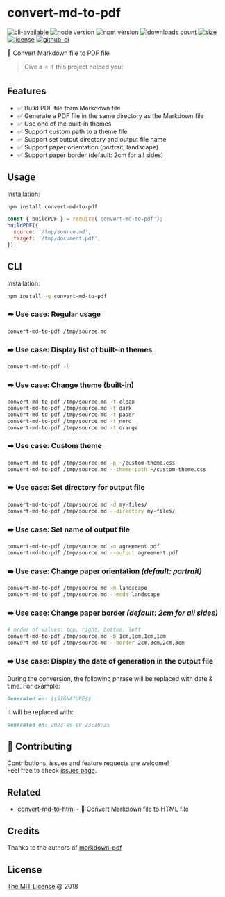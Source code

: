 # convert-md-to-pdf

[![cli-available](https://badgen.net/static/cli/available/?icon=terminal)](https://runkit.com/npm/convert-md-to-pdf)
[![node version](https://img.shields.io/node/v/convert-md-to-pdf.svg)](https://www.npmjs.com/package/convert-md-to-pdf)
[![npm version](https://badge.fury.io/js/convert-md-to-pdf.svg)](https://badge.fury.io/js/convert-md-to-pdf)
[![downloads count](https://img.shields.io/npm/dt/convert-md-to-pdf.svg)](https://www.npmjs.com/package/convert-md-to-pdf)
[![size](https://packagephobia.com/badge?p=convert-md-to-pdf)](https://packagephobia.com/result?p=convert-md-to-pdf)
[![license](https://img.shields.io/npm/l/convert-md-to-pdf.svg)](https://piecioshka.mit-license.org)
[![github-ci](https://github.com/piecioshka/convert-md-to-pdf/actions/workflows/testing.yml/badge.svg)](https://github.com/piecioshka/convert-md-to-pdf/actions/workflows/testing.yml)

🔨 Convert Markdown file to PDF file

> Give a ⭐️ if this project helped you!

## Features

- ✅ Build PDF file form Markdown file
- ✅ Generate a PDF file in the same directory as the Markdown file
- ✅ Use one of the built-in themes
- ✅ Support custom path to a theme file
- ✅ Support set output directory and output file name
- ✅ Support paper orientation (portrait, landscape)
- ✅ Support paper border (default: 2cm for all sides)

## Usage

Installation:

```bash
npm install convert-md-to-pdf
```

```js
const { buildPDF } = require('convert-md-to-pdf');
buildPDF({
  source: '/tmp/source.md',
  target: '/tmp/document.pdf',
});
```

## CLI

Installation:

```bash
npm install -g convert-md-to-pdf
```

### ➡️ Use case: Regular usage

```bash
convert-md-to-pdf /tmp/source.md
```

### ➡️ Use case: Display list of built-in themes

```bash
convert-md-to-pdf -l
```

### ➡️ Use case: Change theme (built-in)

```bash
convert-md-to-pdf /tmp/source.md -t clean
convert-md-to-pdf /tmp/source.md -t dark
convert-md-to-pdf /tmp/source.md -t paper
convert-md-to-pdf /tmp/source.md -t nord
convert-md-to-pdf /tmp/source.md -t orange
```

### ➡️ Use case: Custom theme

```bash
convert-md-to-pdf /tmp/source.md -p ~/custom-theme.css
convert-md-to-pdf /tmp/source.md --theme-path ~/custom-theme.css
```

### ➡️ Use case: Set directory for output file

```bash
convert-md-to-pdf /tmp/source.md -d my-files/
convert-md-to-pdf /tmp/source.md --directory my-files/
```

### ➡️ Use case: Set name of output file

```bash
convert-md-to-pdf /tmp/source.md -o agreement.pdf
convert-md-to-pdf /tmp/source.md --output agreement.pdf
```

### ➡️ Use case: Change paper orientation _(default: portrait)_

```bash
convert-md-to-pdf /tmp/source.md -m landscape
convert-md-to-pdf /tmp/source.md --mode landscape
```

### ➡️ Use case: Change paper border _(default: 2cm for all sides)_

```bash
# order of values: top, right, bottom, left
convert-md-to-pdf /tmp/source.md -b 1cm,1cm,1cm,1cm
convert-md-to-pdf /tmp/source.md --border 2cm,3cm,2cm,3cm
```

### ➡️ Use case: Display the date of generation in the output file

During the conversion, the following phrase will be replaced with date & time.
For example:

```md
Generated on: $$SIGNATURE$$
```

It will be replaced with:

```md
Generated on: 2023-09-08 23:16:35
```

## 🤝 Contributing

Contributions, issues and feature requests are welcome!<br />
Feel free to check [issues page](/issues/).

## Related

- [convert-md-to-html](https://github.com/piecioshka/convert-md-to-html) - 🔨 Convert Markdown file to HTML file

## Credits

Thanks to the authors of [markdown-pdf](https://github.com/alanshaw/markdown-pdf)

## License

[The MIT License](https://piecioshka.mit-license.org) @ 2018
